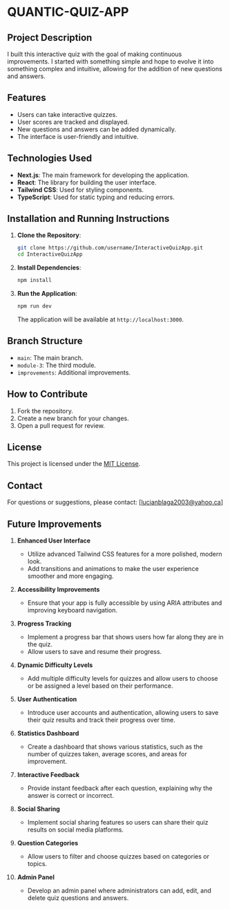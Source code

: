 # **QUANTIC-QUIZ-APP**

## **Project Description**
I built this interactive quiz with the goal of making continuous improvements. I started with something simple and hope to evolve it into something complex and intuitive, allowing for the addition of new questions and answers.

## **Features**
- Users can take interactive quizzes.
- User scores are tracked and displayed.
- New questions and answers can be added dynamically.
- The interface is user-friendly and intuitive.

## **Technologies Used**
- **Next.js**: The main framework for developing the application.
- **React**: The library for building the user interface.
- **Tailwind CSS**: Used for styling components.
- **TypeScript**: Used for static typing and reducing errors.

## **Installation and Running Instructions**
1. **Clone the Repository**:
    ```bash
    git clone https://github.com/username/InteractiveQuizApp.git
    cd InteractiveQuizApp
    ```

2. **Install Dependencies**:
    ```bash
    npm install
    ```

3. **Run the Application**:
    ```bash
    npm run dev
    ```
    The application will be available at `http://localhost:3000`.

## **Branch Structure**
- `main`: The main branch.
- `module-3`: The third module.
- `improvements`: Additional improvements.

## **How to Contribute**
1. Fork the repository.
2. Create a new branch for your changes.
3. Open a pull request for review.

## **License**
This project is licensed under the [MIT License](LICENSE).

## **Contact**
For questions or suggestions, please contact: [lucianblaga2003@yahoo.ca]

## **Future Improvements**
1. **Enhanced User Interface**
   - Utilize advanced Tailwind CSS features for a more polished, modern look.
   - Add transitions and animations to make the user experience smoother and more engaging.

2. **Accessibility Improvements**
   - Ensure that your app is fully accessible by using ARIA attributes and improving keyboard navigation.

3. **Progress Tracking**
   - Implement a progress bar that shows users how far along they are in the quiz.
   - Allow users to save and resume their progress.

4. **Dynamic Difficulty Levels**
   - Add multiple difficulty levels for quizzes and allow users to choose or be assigned a level based on their performance.

5. **User Authentication**
   - Introduce user accounts and authentication, allowing users to save their quiz results and track their progress over time.

6. **Statistics Dashboard**
   - Create a dashboard that shows various statistics, such as the number of quizzes taken, average scores, and areas for improvement.

7. **Interactive Feedback**
   - Provide instant feedback after each question, explaining why the answer is correct or incorrect.

8. **Social Sharing**
   - Implement social sharing features so users can share their quiz results on social media platforms.

9. **Question Categories**
   - Allow users to filter and choose quizzes based on categories or topics.

10. **Admin Panel**
    - Develop an admin panel where administrators can add, edit, and delete quiz questions and answers.
  
